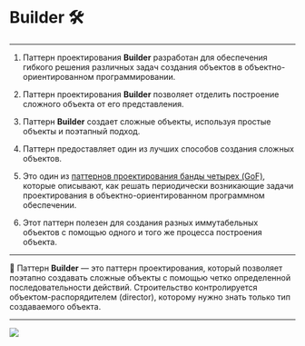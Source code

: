 # Builder 🛠️
___

1. Паттерн проектирования **Builder** разработан для обеспечения гибкого решения 
различных задач создания объектов в объектно-ориентированном программировании.

2. Паттерн проектирования **Builder** позволяет отделить построение 
сложного объекта от его представления.

3. Паттерн **Builder** создает сложные объекты, используя простые объекты 
и поэтапный подход.

4. Паттерн предоставляет один из лучших способов создания сложных объектов.

5. Это один из [паттернов проектирования банды четырех (GoF)](https://en.wikipedia.org/wiki/Design_Patterns), 
которые описывают, как решать периодически возникающие задачи проектирования 
в объектно-ориентированном программном обеспечении.

6. Этот паттерн полезен для создания разных иммутабельных объектов 
с помощью одного и того же процесса построения объекта.

___

👷‍ Паттерн **Builder** — это паттерн проектирования, который позволяет 
поэтапно создавать сложные объекты с помощью четко определенной последовательности действий. 
Строительство контролируется объектом-распорядителем (director), 
которому нужно знать только тип создаваемого объекта.

___

![](https://habrastorage.org/getpro/habr/post_images/16b/2fe/a7f/16b2fea7f7f4dcd14fe2ad0b0bb9bf84.jpg)